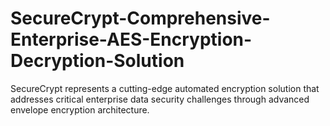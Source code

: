 # SecureCrypt-Comprehensive-Enterprise-AES-Encryption-Decryption-Solution
SecureCrypt represents a cutting-edge automated encryption solution that addresses critical enterprise data security challenges through advanced envelope encryption architecture.
